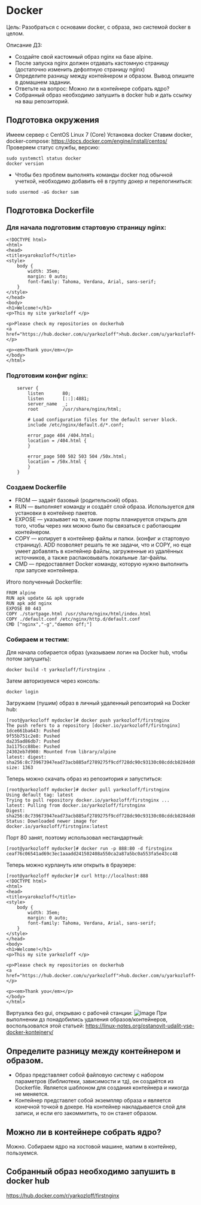 # Docker
Цель: Разобраться с основами docker, с образа, эко системой docker в целом.

Описание ДЗ:
- Создайте свой кастомный образ nginx на базе alpine. 
- После запуска nginx должен отдавать кастомную страницу (достаточно изменить дефолтную страницу nginx)
- Определите разницу между контейнером и образом. Вывод опишите в домашнем задании.
- Ответьте на вопрос: Можно ли в контейнере собрать ядро?
- Собранный образ необходимо запушить в docker hub и дать ссылку на ваш
репозиторий.



## Подготовка окружения
Имеем сервер с CentOS Linux 7 (Core) 
Установка docker
Ставим docker, docker-compose: https://docs.docker.com/engine/install/centos/
Проверяем статус службы, версию:
```
sudo systemctl status docker
docker version
```
* Чтобы без проблем выполнять команды docker под обычной учеткой, необходимо добавить её в группу докер и перелогиниться:
```
sudo usermod -aG docker sam
```
## Подготовка Dockerfile
### Для начала подготовим стартовую страницу nginx:
```
<!DOCTYPE html>
<html>
<head>
<title>yarokozloff</title>
<style>
    body {
        width: 35em;
        margin: 0 auto;
        font-family: Tahoma, Verdana, Arial, sans-serif;
    }
</style>
</head>
<body>
<h1>Welcome!</h1>
<p>This my site yarkozloff </p>

<p>Please check my repositories on dockerhub
<a href="https://hub.docker.com/u/yarkozloff">hub.docker.com/u/yarkozloff</a>.</p>

<p><em>Thank you</em></p>
</body>
</html>
```
### Подготовим конфиг nginx:
```
    server {
        listen       80;
        listen       [::]:4881;
        server_name  _;
        root         /usr/share/nginx/html;

        # Load configuration files for the default server block.
        include /etc/nginx/default.d/*.conf;

        error_page 404 /404.html;
        location = /404.html {
        }

        error_page 500 502 503 504 /50x.html;
        location = /50x.html {
        }
    }
```
### Создаем Dockerfile
- FROM — задаёт базовый (родительский) образ.
- RUN — выполняет команду и создаёт слой образа. Используется для установки в контейнер пакетов.
- EXPOSE — указывает на то, какие порты планируется открыть для того, чтобы через них можно было бы связаться с работающим контейнером.
- COPY — копирует в контейнер файлы и папки. (конфиг и стартовую страницу). ADD позволяет решать те же задачи, что и COPY, но еще умеет добавлять в контейнер файлы, загруженные из удалённых источников, а также распаковывать локальные .tar-файлы.
- CMD — предоставляет Docker команду, которую нужно выполнить при запуске контейнера.

Итого полученный Dockerfile:
```
FROM alpine
RUN apk update && apk upgrade
RUN apk add nginx
EXPOSE 80 443
COPY ./startpage.html /usr/share/nginx/html/index.html
COPY ./default.conf /etc/nginx/http.d/default.conf
CMD ["nginx","-g","daemon off;"]
```
### Собираем и тестим:
Для начала собирается образ (указываем логин на Docker hub, чтобы потом запушить):
```
docker build -t yarkozloff/firstnginx .
```
Затем авторизуемся через консоль:
```
docker login
```
Загружаем (пушим) образ в личный удаленный репозиторий на Docker hub:
```
[root@yarkozloff mydocker]# docker push yarkozloff/firstnginx
The push refers to a repository [docker.io/yarkozloff/firstnginx]
1dce661ba643: Pushed
9f55b751c2e8: Pushed
da235ad86db7: Pushed
3a1175cc88be: Pushed
24302eb7d908: Mounted from library/alpine
latest: digest: sha256:8c739673947ead73acb885af2789275f9cdf728dc90c93130c08cddcb8284dd6 size: 1363
```
Теперь можно скачать образ из репозитория и запуститься:
```
[root@yarkozloff mydocker]# docker pull yarkozloff/firstnginx
Using default tag: latest
Trying to pull repository docker.io/yarkozloff/firstnginx ...
latest: Pulling from docker.io/yarkozloff/firstnginx
Digest: sha256:8c739673947ead73acb885af2789275f9cdf728dc90c93130c08cddcb8284dd6
Status: Downloaded newer image for docker.io/yarkozloff/firstnginx:latest
```
Порт 80 занят, поэтому использовал нестандартный:
```
[root@yarkozloff mydocker]# docker run -p 888:80 -d firstnginx
ceaf76c06541ad69c3ec1aaadd241502408a550ca2a87a5bc0a553fa5e43cc48
```
Теперь можно курлануть или открыть в браузере:
```
[root@yarkozloff mydocker]# curl http://localhost:888
<!DOCTYPE html>
<html>
<head>
<title>yarokozloff</title>
<style>
    body {
        width: 35em;
        margin: 0 auto;
        font-family: Tahoma, Verdana, Arial, sans-serif;
    }
</style>
</head>
<body>
<h1>Welcome!</h1>
<p>This my site yarkozloff </p>

<p>Please check my repositories on dockerhub
<a href="https://hub.docker.com/u/yarkozloff">hub.docker.com/u/yarkozloff</a>.</p>

<p><em>Thank you</em></p>
</body>
</html>
```
Виртуалка без gui, открываю с рабочей станции:
![image](https://user-images.githubusercontent.com/69105791/174452500-07244c73-74dd-4dd9-8311-5b08dad1185e.png)
При выполнении дз понадобились удаления образов/контейнеров, воспользовался этой статьей:
https://linux-notes.org/ostanovit-udalit-vse-docker-kontejnery/


## Определите разницу между контейнером и образом.
- Образ представляет собой файловую систему с набором параметров (библиотеки, зависимости и тд), он создаётся из Dockerfile. Является шаблоном для создания контейнера и никогда не меняется.
- Контейнер представлет собой экземпляр образа и является конечной точкой в докере. На контейнер накладывается слой для записи, и если его закоммитить, то он станет образом.

## Можно ли в контейнере собрать ядро?
Можно. Собираем ядро на хостовой машине, мапим в контейнер, пользуемся.

## Собранный образ необходимо запушить в docker hub
https://hub.docker.com/r/yarkozloff/firstnginx
